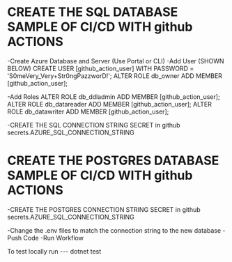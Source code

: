 # CREATE THE SQL DATABASE SAMPLE OF CI/CD WITH github ACTIONS

-Create Azure Database and Server (Use Portal or CLI)
-Add User (SHOWN BELOW)
CREATE USER [github_action_user] WITH PASSWORD = 'S0meVery_Very+Str0ngPazzworD!';
ALTER ROLE db_owner ADD MEMBER [github_action_user];

-Add Roles
ALTER ROLE db_ddladmin ADD MEMBER [github_action_user];
ALTER ROLE db_datareader ADD MEMBER [github_action_user];
ALTER ROLE db_datawriter ADD MEMBER [github_action_user];

-CREATE THE SQL CONNECTION STRING SECRET in github
secrets.AZURE_SQL_CONNECTION_STRING

# CREATE THE POSTGRES DATABASE SAMPLE OF CI/CD WITH github ACTIONS

-CREATE THE POSTGRES CONNECTION STRING SECRET in github
secrets.AZURE_SQL_CONNECTION_STRING

-Change the .env files to match the connection string to the new database
-Push Code
-Run Workflow

To test locally run ---  dotnet test



